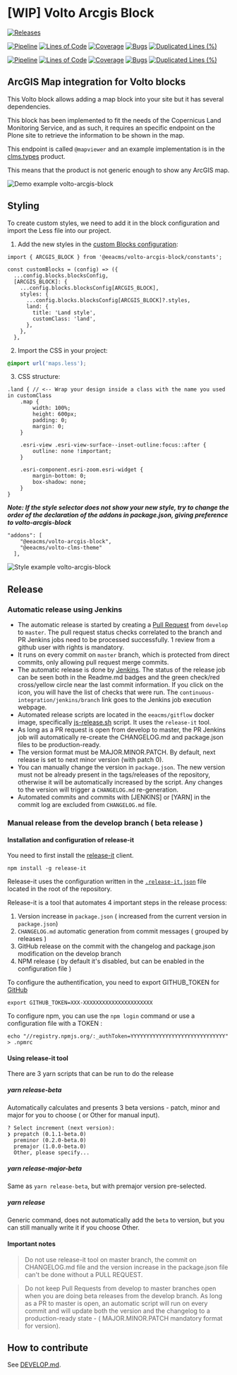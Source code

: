 # [WIP] Volto Arcgis Block

[![Releases](https://img.shields.io/github/v/release/eea/volto-arcgis-block)](https://github.com/eea/volto-arcgis-block/releases)

[![Pipeline](https://ci.eionet.europa.eu/buildStatus/icon?job=volto-addons%2Fvolto-arcgis-block%2Fmaster&subject=master)](https://ci.eionet.europa.eu/view/Github/job/volto-addons/job/volto-arcgis-block/job/master/display/redirect)
[![Lines of Code](https://sonarqube.eea.europa.eu/api/project_badges/measure?project=volto-arcgis-block-master&metric=ncloc)](https://sonarqube.eea.europa.eu/dashboard?id=volto-arcgis-block-master)
[![Coverage](https://sonarqube.eea.europa.eu/api/project_badges/measure?project=volto-arcgis-block-master&metric=coverage)](https://sonarqube.eea.europa.eu/dashboard?id=volto-arcgis-block-master)
[![Bugs](https://sonarqube.eea.europa.eu/api/project_badges/measure?project=volto-arcgis-block-master&metric=bugs)](https://sonarqube.eea.europa.eu/dashboard?id=volto-arcgis-block-master)
[![Duplicated Lines (%)](https://sonarqube.eea.europa.eu/api/project_badges/measure?project=volto-arcgis-block-master&metric=duplicated_lines_density)](https://sonarqube.eea.europa.eu/dashboard?id=volto-arcgis-block-master)

[![Pipeline](https://ci.eionet.europa.eu/buildStatus/icon?job=volto-addons%2Fvolto-arcgis-block%2Fdevelop&subject=develop)](https://ci.eionet.europa.eu/view/Github/job/volto-addons/job/volto-arcgis-block/job/develop/display/redirect)
[![Lines of Code](https://sonarqube.eea.europa.eu/api/project_badges/measure?project=volto-arcgis-block-develop&metric=ncloc)](https://sonarqube.eea.europa.eu/dashboard?id=volto-arcgis-block-develop)
[![Coverage](https://sonarqube.eea.europa.eu/api/project_badges/measure?project=volto-arcgis-block-develop&metric=coverage)](https://sonarqube.eea.europa.eu/dashboard?id=volto-arcgis-block-develop)
[![Bugs](https://sonarqube.eea.europa.eu/api/project_badges/measure?project=volto-arcgis-block-develop&metric=bugs)](https://sonarqube.eea.europa.eu/dashboard?id=volto-arcgis-block-develop)
[![Duplicated Lines (%)](https://sonarqube.eea.europa.eu/api/project_badges/measure?project=volto-arcgis-block-develop&metric=duplicated_lines_density)](https://sonarqube.eea.europa.eu/dashboard?id=volto-arcgis-block-develop)

## ArcGIS Map integration for Volto blocks

This Volto block allows adding a map block into your site but it has several dependencies.

This block has been implemented to fit the needs of the Copernicus Land Monitoring Service, and as such,
it requires an specific endpoint on the Plone site to retrieve the information to be shown in the map.

This endpoint is called `@mapviewer` and an example implementation is in the [clms.types](https://github.com/eea/clms.types/blob/master/clms/types/restapi/mapviewer_service/lrf_get.py) product.

This means that the product is not generic enough to show any ArcGIS map.

![Demo example volto-arcgis-block](docs/demo.gif)

## Styling
To create custom styles, we need to add it in the block configuration and import the Less file into our project.

1. Add the new styles in the [custom Blocks configuration](https://docs.voltocms.com/blocks/settings/#configuring-a-new-block):

````JS
import { ARCGIS_BLOCK } from '@eeacms/volto-arcgis-block/constants';

const customBlocks = (config) => ({
  ...config.blocks.blocksConfig,
  [ARCGIS_BLOCK]: {
    ...config.blocks.blocksConfig[ARCGIS_BLOCK],
    styles: {
      ...config.blocks.blocksConfig[ARCGIS_BLOCK]?.styles,
      land: {
        title: 'Land style',
        customClass: 'land',
      },
    },
  },
````

2. Import the CSS in your project:

````CSS
@import url('maps.less');
````
3. CSS structure:
````LESS
.land { // <-- Wrap your design inside a class with the name you used in customClass
    .map {
        width: 100%;
        height: 600px;
        padding: 0;
        margin: 0;
    }

    .esri-view .esri-view-surface--inset-outline:focus::after {
        outline: none !important;
    }

    .esri-component.esri-zoom.esri-widget {
        margin-bottom: 0;
        box-shadow: none;
    }
}
````


***Note: If the style selector does not show your new style, try to change the order of the declaration of the addons in package.json, giving preference to volto-arcgis-block***
````
"addons": [
    "@eeacms/volto-arcgis-block",
    "@eeacms/volto-clms-theme"
  ],
````
![Style example volto-arcgis-block](docs/styles_example.gif)

## Release

### Automatic release using Jenkins

*  The automatic release is started by creating a [Pull Request](../../compare/master...develop) from `develop` to `master`. The pull request status checks correlated to the branch and PR Jenkins jobs need to be processed successfully. 1 review from a github user with rights is mandatory.
* It runs on every commit on `master` branch, which is protected from direct commits, only allowing pull request merge commits.
* The automatic release is done by [Jenkins](https://ci.eionet.europa.eu). The status of the release job can be seen both in the Readme.md badges and the green check/red cross/yellow circle near the last commit information. If you click on the icon, you will have the list of checks that were run. The `continuous-integration/jenkins/branch` link goes to the Jenkins job execution webpage.
* Automated release scripts are located in the `eeacms/gitflow` docker image, specifically [js-release.sh](https://github.com/eea/eea.docker.gitflow/blob/master/src/js-release.sh) script. It  uses the `release-it` tool.
* As long as a PR request is open from develop to master, the PR Jenkins job will automatically re-create the CHANGELOG.md and package.json files to be production-ready.
* The version format must be MAJOR.MINOR.PATCH. By default, next release is set to next minor version (with patch 0).
* You can manually change the version in `package.json`.  The new version must not be already present in the tags/releases of the repository, otherwise it will be automatically increased by the script. Any changes to the version will trigger a `CHANGELOG.md` re-generation.
* Automated commits and commits with [JENKINS] or [YARN] in the commit log are excluded from `CHANGELOG.md` file.

### Manual release from the develop branch ( beta release )

#### Installation and configuration of release-it

You need to first install the [release-it](https://github.com/release-it/release-it)  client.

   ```
   npm install -g release-it
   ```

Release-it uses the configuration written in the [`.release-it.json`](./.release-it.json) file located in the root of the repository.

Release-it is a tool that automates 4 important steps in the release process:

1. Version increase in `package.json` ( increased from the current version in `package.json`)
2. `CHANGELOG.md` automatic generation from commit messages ( grouped by releases )
3. GitHub release on the commit with the changelog and package.json modification on the develop branch
4. NPM release ( by default it's disabled, but can be enabled in the configuration file )

To configure the authentification, you need to export GITHUB_TOKEN for [GitHub](https://github.com/settings/tokens)

   ```
   export GITHUB_TOKEN=XXX-XXXXXXXXXXXXXXXXXXXXXX
   ```

 To configure npm, you can use the `npm login` command or use a configuration file with a TOKEN :

   ```
   echo "//registry.npmjs.org/:_authToken=YYYYYYYYYYYYYYYYYYYYYYYYYYYYYY" > .npmrc
   ```

#### Using release-it tool

There are 3 yarn scripts that can be run to do the release

##### yarn release-beta

Automatically calculates and presents 3 beta versions - patch, minor and major for you to choose ( or Other for manual input).

```
? Select increment (next version):
❯ prepatch (0.1.1-beta.0)
  preminor (0.2.0-beta.0)
  premajor (1.0.0-beta.0)
  Other, please specify...
```

##### yarn release-major-beta

Same as `yarn release-beta`, but with premajor version pre-selected.

##### yarn release

Generic command, does not automatically add the `beta` to version, but you can still manually write it if you choose Other.

#### Important notes

> Do not use release-it tool on master branch, the commit on CHANGELOG.md file and the version increase in the package.json file can't be done without a PULL REQUEST.

> Do not keep Pull Requests from develop to master branches open when you are doing beta releases from the develop branch. As long as a PR to master is open, an automatic script will run on every commit and will update both the version and the changelog to a production-ready state - ( MAJOR.MINOR.PATCH mandatory format for version).


## How to contribute

See [DEVELOP.md](https://github.com/eea/volto-arcgis-block/blob/master/DEVELOP.md).

